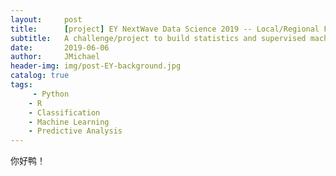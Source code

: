```yaml
---
layout:     post
title:      [project] EY NextWave Data Science 2019 -- Local/Regional Finalist among 2369 Participants
subtitle:   A challenge/project to build statistics and supervised machine learning models to predict the location classfication feature based on +67k observations for 9 categories of geo-location data. 
date:       2019-06-06
author:     JMichael
header-img: img/post-EY-background.jpg
catalog: true
tags:
     - Python
    - R
    - Classification
    - Machine Learning
    - Predictive Analysis
---
```


你好鸭！
